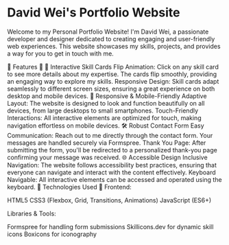 # David Wei's Portfolio Website
Welcome to my Personal Portfolio Website! I'm David Wei, a passionate developer and designer dedicated to creating engaging and user-friendly web experiences. This website showcases my skills, projects, and provides a way for you to get in touch with me.

🌟 Features 🌟
🎨 Interactive Skill Cards
Flip Animation: Click on any skill card to see more details about my expertise. The cards flip smoothly, providing an engaging way to explore my skills.
Responsive Design: Skill cards adapt seamlessly to different screen sizes, ensuring a great experience on both desktop and mobile devices.
📱 Responsive & Mobile-Friendly
Adaptive Layout: The website is designed to look and function beautifully on all devices, from large desktops to small smartphones.
Touch-Friendly Interactions: All interactive elements are optimized for touch, making navigation effortless on mobile devices.
🛠️ Robust Contact Form
Easy Communication: Reach out to me directly through the contact form. Your messages are handled securely via Formspree.
Thank You Page: After submitting the form, you'll be redirected to a personalized thank-you page confirming your message was received.
🌐 Accessible Design
Inclusive Navigation: The website follows accessibility best practices, ensuring that everyone can navigate and interact with the content effectively.
Keyboard Navigable: All interactive elements can be accessed and operated using the keyboard.
🚀 Technologies Used 🚀
Frontend:

HTML5
CSS3 (Flexbox, Grid, Transitions, Animations)
JavaScript (ES6+)


Libraries & Tools:

Formspree for handling form submissions
Skillicons.dev for dynamic skill icons
Boxicons for iconography

 
